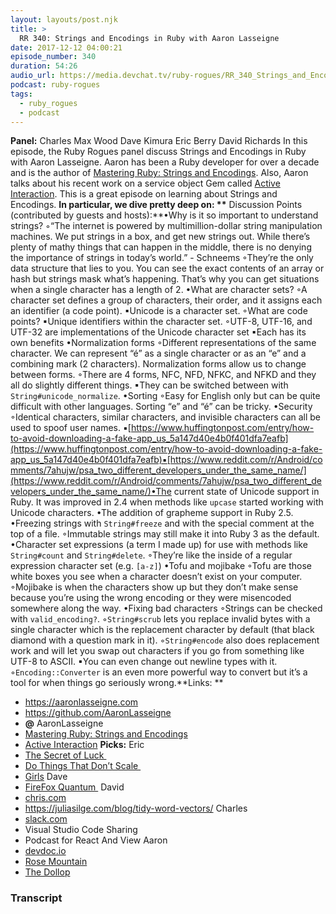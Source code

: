 ```yaml
---
layout: layouts/post.njk
title: >
  RR 340: Strings and Encodings in Ruby with Aaron Lasseigne
date: 2017-12-12 04:00:21
episode_number: 340
duration: 54:26
audio_url: https://media.devchat.tv/ruby-rogues/RR_340_Strings_and_Encodings_in_Ruby_with_Aaron_Lasseigne.mp3
podcast: ruby-rogues
tags:
  - ruby_rogues
  - podcast
---
```


**Panel:** Charles Max Wood Dave Kimura Eric Berry David Richards In this episode, the Ruby Rogues panel discuss Strings and Encodings in Ruby with Aaron Lasseigne. Aaron has been a Ruby developer for over a decade and is the author of [Mastering Ruby: Strings and Encodings](https://aaronlasseigne.com/books/mastering-ruby/strings-and-encodings/). Also, Aaron talks about his recent work on a service object Gem called [Active Interaction](https://github.com/AaronLasseigne/active_interaction). This is a great episode on learning about Strings and Encodings. **In particular, we dive pretty deep on:&nbsp;\*\*** Discussion Points (contributed by guests and hosts):**•Why is it so important to understand strings? ◦“The internet is powered by multimillion-dollar string manipulation machines. We put strings in a box, and get new strings out. While there’s plenty of mathy things that can happen in the middle, there is no denying the importance of strings in today’s world.” - Schneems ◦They’re the only data structure that lies to you. You can see the exact contents of an array or hash but strings mask what’s happening. That’s why you can get situations when a single character has a length of 2. •What are character sets? ◦A character set defines a group of characters, their order, and it assigns each an identifier (a code point). ▪Unicode is a character set. ◦What are code points? ▪Unique identifiers within the character set. ◦UTF-8, UTF-16, and UTF-32 are implementations of the Unicode character set ▪Each has its own benefits •Normalization forms ◦Different representations of the same character. We can represent “é” as a single character or as an “e” and a combining mark (2 characters). Normalization forms allow us to change between forms. ◦There are 4 forms, NFC, NFD, NFKC, and NFKD and they all do slightly different things. ▪They can be switched between with `String#unicode_normalize`. •Sorting ◦Easy for English only but can be quite difficult with other languages. Sorting “e” and “é” can be tricky. •Security ◦Identical characters, similar characters, and invisible characters can all be used to spoof user names. ▪[https://www.huffingtonpost.com/entry/how-to-avoid-downloading-a-fake-app_us_5a147d40e4b0f401dfa7eafb](https://www.huffingtonpost.com/entry/how-to-avoid-downloading-a-fake-app_us_5a147d40e4b0f401dfa7eafb)▪[https://www.reddit.com/r/Android/comments/7ahujw/psa_two_different_developers_under_the_same_name/](https://www.reddit.com/r/Android/comments/7ahujw/psa_two_different_developers_under_the_same_name/)•The current state of Unicode support in Ruby. It was improved in 2.4 when methods like `upcase` started working with Unicode characters. •The addition of grapheme support in Ruby 2.5. •Freezing strings with `String#freeze` and with the special comment at the top of a file. ◦Immutable strings may still make it into Ruby 3 as the default. •Character set expressions (a term I made up) for use with methods like `String#count` and `String#delete`. ◦They’re like the inside of a regular expression character set (e.g. `[a-z]`) •Tofu and mojibake ◦Tofu are those white boxes you see when a character doesn’t exist on your computer. ◦Mojibake is when the characters show up but they don’t make sense because you’re using the wrong encoding or they were misencoded somewhere along the way. •Fixing bad characters ◦Strings can be checked with `valid_encoding?`. ◦`String#scrub` lets you replace invalid bytes with a single character which is the replacement character by default (that black diamond with a question mark in it). ◦`String#encode` also does replacement work and will let you swap out characters if you go from something like UTF-8 to ASCII. ▪You can even change out newline types with it. ◦`Encoding::Converter` is an even more powerful way to convert but it’s a tool for when things go seriously wrong.**Links:&nbsp;\*\*

- https://aaronlasseigne.com
- https://github.com/AaronLasseigne
- **@** AaronLasseigne
- [Mastering Ruby: Strings and Encodings](https://aaronlasseigne.com/books/mastering-ruby/strings-and-encodings/)
- [Active Interaction](https://github.com/AaronLasseigne/active_interaction)
  **Picks:** Eric
- [The Secret of Luck&nbsp;](https://www.youtube.com/watch?v=O4mN33w5Ftw)
- [Do Things That Don’t Scale&nbsp;](https://paulgraham.com/ds.html)
- [Girls](https://www.imdb.com/title/tt1723816/)
  Dave
- [FireFox Quantum&nbsp;](https://www.mozilla.org/en-US/firefox/)
  David
- [chris.com](https://chris.com)
- https://juliasilge.com/blog/tidy-word-vectors/
  Charles
- [slack.com](https://slack.com)
- Visual Studio Code Sharing
- Podcast for React And View
  Aaron
- [devdoc.io](https://devdoc.io)
- [Rose Mountain](https://www.metacritic.com/music/rose-mountain/screaming-females)
- [The Dollop](https://thedollop.net)

### Transcript

&nbsp;
